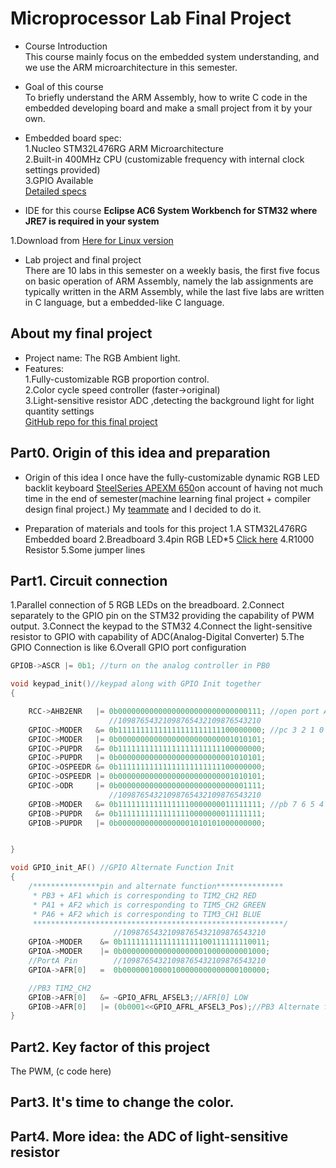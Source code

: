 # Microprocessor Lab Final Project

* Course Introduction <br />
This course mainly focus on the embedded system understanding, and we use the ARM microarchitecture in this semester.

* Goal of this course <br />
To briefly understand the ARM Assembly, how to write C code in the embedded developing board and make a small project from it by your own.

* Embedded board spec:<br />
1.Nucleo STM32L476RG ARM Microarchitecture <br />
2.Built-in 400MHz CPU (customizable frequency with internal clock settings provided) <br />
3.GPIO Available <br />
[Detailed specs](http://www.st.com/en/microcontrollers/stm32l476rg.html) <br />

* IDE for this course
**Eclipse  AC6 System Workbench for STM32 where JRE7 is required in your system**

1.Download from [Here for Linux version](http://www.ac6-tools.com/downloads/SW4STM32/install_sw4stm32_linux_64bits-v2.2.run)

* Lab project and final project <br />
There are 10 labs in this semester on a weekly basis, the first five focus on basic operation of ARM Assembly, namely the lab assignments are
typically written in the ARM Assembly, while the last five labs are written in C language, but a embedded-like C language.


## About my final project

* Project name: The RGB Ambient light. <br />
* Features: <br />
1.Fully-customizable RGB proportion control. <br />
2.Color cycle speed controller (faster->original)<br />
3.Light-sensitive resistor ADC ,detecting the background light for light quantity settings<br />
[GitHub repo for this final project](https://github.com/Alfons0329/MPSLab_Fall_2017/tree/master/Final_Project)

## Part0. Origin of this idea and preparation
* Origin of this idea
I once have the fully-customizable dynamic RGB LED backlit keyboard [SteelSeries APEXM 650](https://steelseries.com/gaming-keyboards/apex-m650)on account of having not much time in the end of semester(machine learning final project + compiler design final project.)
My [teammate](https://github.com/clialice123) and I decided to do it.

* Preparation of materials and tools for this project
1.A STM32L476RG Embedded board
2.Breadboard
3.4pin RGB LED*5 [Click here](https://www.ebay.com/p/5pcs-5mm-4pin-Common-Anode-Diffused-RGB-Tri-color-Red-Green-Blue-LED-Diodes-US/582514711?iid=192112725234)
4.R1000 Resistor
5.Some jumper lines

## Part1. Circuit connection
1.Parallel connection of 5 RGB LEDs on the breadboard.
2.Connect separately to the GPIO pin on the STM32 providing the capability of PWM output.
3.Connect the keypad to the STM32
4.Connect the light-sensitive resistor to GPIO with capability of ADC(Analog-Digital Converter)
5.The GPIO Connection is like
6.Overall GPIO port configuration
```C
GPIOB->ASCR |= 0b1; //turn on the analog controller in PB0

void keypad_init()//keypad along with GPIO Init together
{

	RCC->AHB2ENR   |= 0b00000000000000000000000000000111; //open port A,B,C
				      //10987654321098765432109876543210
	GPIOC->MODER   &= 0b11111111111111111111111100000000; //pc 3 2 1 0 as input of keypad
	GPIOC->MODER   |= 0b00000000000000000000000001010101;
	GPIOC->PUPDR   &= 0b11111111111111111111111100000000;
	GPIOC->PUPDR   |= 0b00000000000000000000000001010101;
	GPIOC->OSPEEDR &= 0b11111111111111111111111100000000;
	GPIOC->OSPEEDR |= 0b00000000000000000000000001010101;
	GPIOC->ODR     |= 0b00000000000000000000000000001111;
	                  //10987654321098765432109876543210
	GPIOB->MODER   &= 0b11111111111111110000000011111111; //pb 7 6 5 4 as output of keypad
	GPIOB->PUPDR   &= 0b11111111111111110000000011111111;
	GPIOB->PUPDR   |= 0b00000000000000001010101000000000;


}

void GPIO_init_AF() //GPIO Alternate Function Init
{
	/***************pin and alternate function***************
	 * PB3 + AF1 which is corresponding to TIM2_CH2 RED
	 * PA1 + AF2 which is corresponding to TIM5_CH2 GREEN
	 * PA6 + AF2 which is corresponding to TIM3_CH1 BLUE
	 ********************************************************/
					   //10987654321098765432109876543210
	GPIOA->MODER   	&= 0b11111111111111111100111111110011;
	GPIOA->MODER   	|= 0b00000000000000000010000000001000;
	//PortA Pin		   //10987654321098765432109876543210
	GPIOA->AFR[0]	=  0b00000010000100000000000000100000;

	//PB3 TIM2_CH2
	GPIOB->AFR[0] 	&= ~GPIO_AFRL_AFSEL3;//AFR[0] LOW
	GPIOB->AFR[0] 	|= (0b0001<<GPIO_AFRL_AFSEL3_Pos);//PB3 Alternate function mode
}

```



## Part2. Key factor of this project

The PWM,
(c code here)

## Part3. It's time to change the color.

## Part4. More idea: the ADC of light-sensitive resistor
